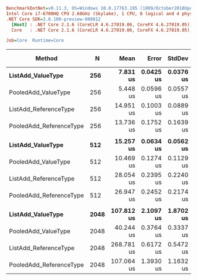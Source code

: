 ``` ini

BenchmarkDotNet=v0.11.3, OS=Windows 10.0.17763.195 (1809/October2018Update/Redstone5)
Intel Core i7-6700HQ CPU 2.60GHz (Skylake), 1 CPU, 8 logical and 4 physical cores
.NET Core SDK=3.0.100-preview-009812
  [Host] : .NET Core 2.1.6 (CoreCLR 4.6.27019.06, CoreFX 4.6.27019.05), 64bit RyuJIT
  Core   : .NET Core 2.1.6 (CoreCLR 4.6.27019.06, CoreFX 4.6.27019.05), 64bit RyuJIT

Job=Core  Runtime=Core  

```
|                  Method |    N |       Mean |     Error |    StdDev | Ratio | RatioSD | Gen 0/1k Op | Gen 1/1k Op | Gen 2/1k Op | Allocated Memory/Op |
|------------------------ |----- |-----------:|----------:|----------:|------:|--------:|------------:|------------:|------------:|--------------------:|
|       **ListAdd_ValueType** |  **256** |   **7.831 us** | **0.0425 us** | **0.0376 us** |  **1.00** |    **0.00** |     **10.5133** |           **-** |           **-** |             **33056 B** |
|     PooledAdd_ValueType |  256 |   5.448 us | 0.0596 us | 0.0557 us |  0.70 |    0.01 |      0.0076 |           - |           - |                32 B |
|   ListAdd_ReferenceType |  256 |  14.951 us | 0.1003 us | 0.0889 us |  1.91 |    0.02 |     20.8282 |           - |           - |             65808 B |
| PooledAdd_ReferenceType |  256 |  13.736 us | 0.1752 us | 0.1639 us |  1.76 |    0.02 |           - |           - |           - |                32 B |
|                         |      |            |           |           |       |         |             |             |             |                     |
|       **ListAdd_ValueType** |  **512** |  **15.257 us** | **0.0634 us** | **0.0562 us** |  **1.00** |    **0.00** |     **20.8130** |           **-** |           **-** |             **65848 B** |
|     PooledAdd_ValueType |  512 |  10.469 us | 0.1274 us | 0.1129 us |  0.69 |    0.01 |           - |           - |           - |                32 B |
|   ListAdd_ReferenceType |  512 |  28.054 us | 0.2395 us | 0.2240 us |  1.84 |    0.01 |     41.6565 |           - |           - |            131368 B |
| PooledAdd_ReferenceType |  512 |  26.947 us | 0.2452 us | 0.2174 us |  1.77 |    0.02 |           - |           - |           - |                32 B |
|                         |      |            |           |           |       |         |             |             |             |                     |
|       **ListAdd_ValueType** | **2048** | **107.812 us** | **2.1097 us** | **1.8702 us** |  **1.00** |    **0.00** |     **41.6260** |     **41.6260** |     **41.6260** |            **262504 B** |
|     PooledAdd_ValueType | 2048 |  40.244 us | 0.3764 us | 0.3337 us |  0.37 |    0.01 |           - |           - |           - |                32 B |
|   ListAdd_ReferenceType | 2048 | 268.781 us | 0.6172 us | 0.5472 us |  2.49 |    0.05 |    124.5117 |    124.5117 |    124.5117 |            524632 B |
| PooledAdd_ReferenceType | 2048 | 107.064 us | 1.3930 us | 1.1632 us |  0.99 |    0.02 |           - |           - |           - |                32 B |
